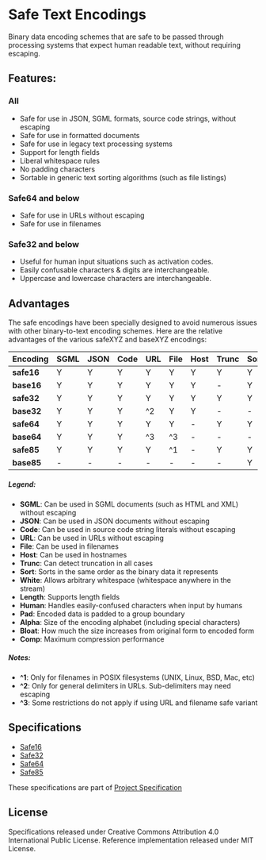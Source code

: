 Safe Text Encodings
===================

Binary data encoding schemes that are safe to be passed through processing systems that expect human readable text, without requiring escaping.



Features:
---------

### All

 * Safe for use in JSON, SGML formats, source code strings, without escaping
 * Safe for use in formatted documents
 * Safe for use in legacy text processing systems
 * Support for length fields
 * Liberal whitespace rules
 * No padding characters
 * Sortable in generic text sorting algorithms (such as file listings)


### Safe64 and below

 * Safe for use in URLs without escaping
 * Safe for use in filenames

### Safe32 and below

 * Useful for human input situations such as activation codes.
 * Easily confusable characters & digits are interchangeable.
 * Uppercase and lowercase characters are interchangeable.



Advantages
----------

The safe encodings have been specially designed to avoid numerous issues with other binary-to-text encoding schemes. Here are the relative advantages of the various safeXYZ and baseXYZ encodings:

| Encoding   | SGML | JSON | Code | URL | File | Host | Trunc | Sort | White | Length | Human | Pad | Alpha | Bloat | Comp |
| ---------- | ---- | ---- | ---- | --- | ---- | ---- | ----- | ---- | ----- | ------ | ----- | --- | ----- | ----- | ---- |
| **safe16** |   Y  |   Y  |   Y  |  Y  |   Y  |   Y  |   Y   |   Y  |   Y   |    Y   |   Y   |  -  |   16  |  2.0  |   -  |
| **base16** |   Y  |   Y  |   Y  |  Y  |   Y  |   Y  |   -   |   Y  |   -   |    -   |   Y   |  -  |   16  |  2.0  |   -  |
| **safe32** |   Y  |   Y  |   Y  |  Y  |   Y  |   Y  |   Y   |   Y  |   Y   |    Y   |   Y   |  -  |   32  |  1.6  |   -  |
| **base32** |   Y  |   Y  |   Y  | ^2  |   Y  |   Y  |   -   |   -  |   -   |    -   |   -   |  Y  |   33  |  1.6  |   -  |
| **safe64** |   Y  |   Y  |   Y  |  Y  |   Y  |   -  |   Y   |   Y  |   Y   |    Y   |   -   |  -  |   64  |  1.33 |   -  |
| **base64** |   Y  |   Y  |   Y  | ^3  |  ^3  |   -  |   -   |   -  |   -   |    -   |   -   |  Y  |   65  |  1.33 |   -  |
| **safe85** |   Y  |   Y  |   Y  |  Y  |  ^1  |   -  |   Y   |   Y  |   Y   |    Y   |   -   |  -  |   85  |  1.25 | 750x |
| **base85** |   -  |   -  |   -  |  -  |   -  |   -  |   -   |   Y  |   Y   |    -   |   -   |  Y  |   87  |  1.25 |   5x |

##### Legend:

* **SGML**:   Can be used in SGML documents (such as HTML and XML) without escaping
* **JSON**:   Can be used in JSON documents without escaping
* **Code**:   Can be used in source code string literals without escaping
* **URL**:    Can be used in URLs without escaping
* **File**:   Can be used in filenames
* **Host**:   Can be used in hostnames
* **Trunc**:  Can detect truncation in all cases
* **Sort**:   Sorts in the same order as the binary data it represents
* **White**:  Allows arbitrary whitespace (whitespace anywhere in the stream)
* **Length**: Supports length fields
* **Human**:  Handles easily-confused characters when input by humans
* **Pad**:    Encoded data is padded to a group boundary
* **Alpha**:  Size of the encoding alphabet (including special characters)
* **Bloat**:  How much the size increases from original form to encoded form
* **Comp**:   Maximum compression performance

##### Notes:

* **^1**: Only for filenames in POSIX filesystems (UNIX, Linux, BSD, Mac, etc)
* **^2**: Only for general delimiters in URLs. Sub-delimiters may need escaping
* **^3**: Some restrictions do not apply if using URL and filename safe variant



Specifications
--------------

 * [Safe16](safe16-specification.md)
 * [Safe32](safe32-specification.md)
 * [Safe64](safe64-specification.md)
 * [Safe85](safe85-specification.md)



These specifications are part of [Project Specification](https://github.com/kstenerud/specifications)


License
-------

Specifications released under Creative Commons Attribution 4.0 International Public License.
Reference implementation released under MIT License.
